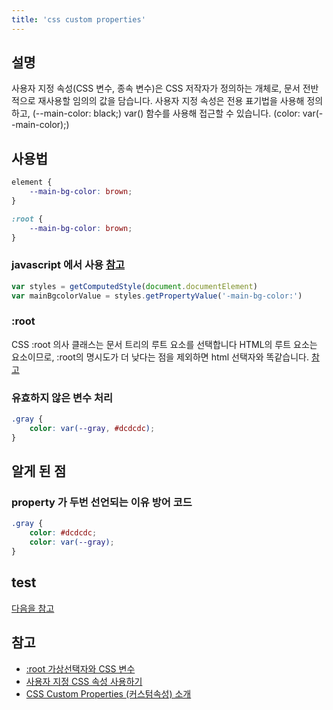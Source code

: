 ```yaml
---
title: 'css custom properties'
---
```


## 설명

사용자 지정 속성(CSS 변수, 종속 변수)은 CSS 저작자가 정의하는 개체로, 문서 전반적으로 재사용할 임의의 값을 담습니다. 사용자 지정 속성은 전용 표기법을 사용해 정의하고, (--main-color: black;) var() 함수를 사용해 접근할 수 있습니다. (color: var(--main-color);)

## 사용법

```css
element {
    --main-bg-color: brown;
}
```

```css
:root {
    --main-bg-color: brown;
}
```

### javascript 에서 사용 [참고](https://vanseodesign.com/css/custom-properties-and-javascript/)

```javascript
var styles = getComputedStyle(document.documentElement)
var mainBgcolorValue = styles.getPropertyValue('-main-bg-color:')
```

### :root

CSS :root 의사 클래스는 문서 트리의 루트 요소를 선택합니다 HTML의 루트 요소는 <html> 요소이므로, :root의 명시도가 더 낮다는 점을 제외하면 html 선택자와 똑같습니다. [참고](https://developer.mozilla.org/ko/docs/Web/CSS/:root)

### 유효하지 않은 변수 처리

```scss
.gray {
    color: var(--gray, #dcdcdc);
}
```

## 알게 된 점

### property 가 두번 선언되는 이유 방어 코드

```scss
.gray {
    color: #dcdcdc;
    color: var(--gray);
}
```

## test

[다음을 참고](/front-test/#testing-sass-with-jest)

## 참고

-   [:root 가상선택자와 CSS 변수](https://blog.thereis.xyz/136)
-   [사용자 지정 CSS 속성 사용하기](https://developer.mozilla.org/ko/docs/Web/CSS/Using_CSS_custom_properties)
-   [CSS Custom Properties (커스텀속성) 소개](https://wit.nts-corp.com/2017/06/27/4731)
